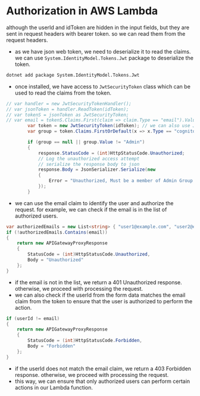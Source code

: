 # Authorization in AWS Lambda

although the userId and idToken are hidden in the input fields, but they are sent in request headers with bearer token. so we can read them from the request headers.

- as we have json web token, we need to deserialize it to read the claims. we can use `System.IdentityModel.Tokens.Jwt` package to deserialize the token.

```bash
dotnet add package System.IdentityModel.Tokens.Jwt
```

- once installed, we have access to `JwtSecurityToken` class which can be used to read the claims from the token.

```csharp
// var handler = new JwtSecurityTokenHandler();
// var jsonToken = handler.ReadToken(idToken);
// var tokenS = jsonToken as JwtSecurityToken;
// var email = tokenS.Claims.First(claim => claim.Type == "email").Value;
        var token = new JwtSecurityToken(idToken); // we can also use JwtSecurityToken class directly
        var group = token.Claims.FirstOrDefault(x => x.Type == "cognito:group"); // to get the group claim

        if (group == null || group.Value != "Admin")
        {
            response.StatusCode = (int)HttpStatusCode.Unauthorized;
            // Log the unauthorized access attempt
            // serialize the response body to json
            response.Body = JsonSerializer.Serialize(new
            {
                Error = "Unauthorized, Must be a member of Admin Group."
            });
        }
```

- we can use the email claim to identify the user and authorize the request. for example, we can check if the email is in the list of authorized users.

```csharp
var authorizedEmails = new List<string> { "user1@example.com", "user2@example.com" };
if (!authorizedEmails.Contains(email))
{
    return new APIGatewayProxyResponse
    {
        StatusCode = (int)HttpStatusCode.Unauthorized,
        Body = "Unauthorized"
    };
}
```

- if the email is not in the list, we return a 401 Unauthorized response. otherwise, we proceed with processing the request.
- we can also check if the userId from the form data matches the email claim from the token to ensure that the user is authorized to perform the action.

```csharp
if (userId != email)
{
    return new APIGatewayProxyResponse
    {
        StatusCode = (int)HttpStatusCode.Forbidden,
        Body = "Forbidden"
    };
}
```

- if the userId does not match the email claim, we return a 403 Forbidden response. otherwise, we proceed with processing the request.
- this way, we can ensure that only authorized users can perform certain actions in our Lambda function.
